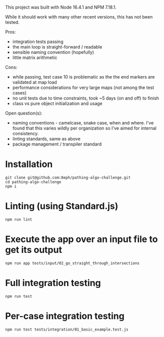 This project was built with Node 16.4.1 and NPM 7.18.1.

While it should work with many other recent versions, this has not been tested.

Pros:
- integration tests passing
- the main loop is straight-forward / readable
- sensible naming convention (hopefully)
- little matrix arithmetic
  
Cons:
- while passing, test case 10 is problematic as the the end markers are validated at map load
- performance considerations for very large maps (not among the test cases)
- no unit tests due to time constraints, took ~5 days (on and off) to finish
- class vs pure object initialization and usage

Open question(s):
- naming conventions - camelcase, snake case, when and where. I've found that this varies wildly per organization so I've aimed for internal consistency.
- linting standards, same as above
- package management / transpiler standard

# Installation
```
git clone git@github.com:8eph/pathing-algo-challenge.git
cd pathing-algo-challenge
npm i
```

# Linting (using Standard.js)
```
npm run lint
```

# Execute the app over an input file to get its output
```
npm run app tests/input/02_go_straight_through_intersections
```

# Full integration testing
```
npm run test
```

# Per-case integration testing
```
npm run test tests/integration/01_basic_example.test.js
```
